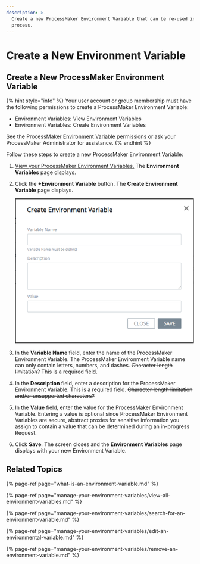 ```yaml
---
description: >-
  Create a new ProcessMaker Environment Variable that can be re-used in any
  process.
---
```


# Create a New Environment Variable

## Create a New ProcessMaker Environment Variable

{% hint style="info" %}
Your user account or group membership must have the following permissions to create a ProcessMaker Environment Variable:

* Environment Variables: View Environment Variables
* Environment Variables: Create Environment Variables

See the ProcessMaker [Environment Variable](../../processmaker-administration/permission-descriptions-for-users-and-groups.md#environment-variables) permissions or ask your ProcessMaker Administrator for assistance.
{% endhint %}

Follow these steps to create a new ProcessMaker Environment Variable:

1. [View your ProcessMaker Environment Variables.](manage-your-environment-variables/view-all-environment-variables.md) The **Environment Variables** page displays.
2. Click the **+Environment Variable** button. The **Create Environment Variable** page displays.  

   ![](../../.gitbook/assets/create-environment-variable-screen-processes.png)

3. In the **Variable Name** field, enter the name of the ProcessMaker Environment Variable. The ProcessMaker Environment Variable name can only contain letters, numbers, and dashes. ~~Character length limitation?~~ This is a required field.
4. In the **Description** field, enter a description for the ProcessMaker Environment Variable. This is a required field. ~~Character length limitation and/or unsupported characters?~~
5. In the **Value** field, enter the value for the ProcessMaker Environment Variable. Entering a value is optional since ProcessMaker Environment Variables are secure, abstract proxies for sensitive information you assign to contain a value that can be determined during an in-progress Request.
6. Click **Save**. The screen closes and the **Environment Variables** page displays with your new Environment Variable.

## Related Topics

{% page-ref page="what-is-an-environment-variable.md" %}

{% page-ref page="manage-your-environment-variables/view-all-environment-variables.md" %}

{% page-ref page="manage-your-environment-variables/search-for-an-environment-variable.md" %}

{% page-ref page="manage-your-environment-variables/edit-an-environmental-variable.md" %}

{% page-ref page="manage-your-environment-variables/remove-an-environment-variable.md" %}

